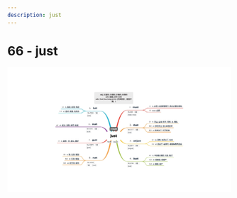 ```yaml
---
description: just
---
```


# 66 - just



![Image text](https://raw.githubusercontent.com/rulinma/ai-word/master/images/66-just.jpg)


